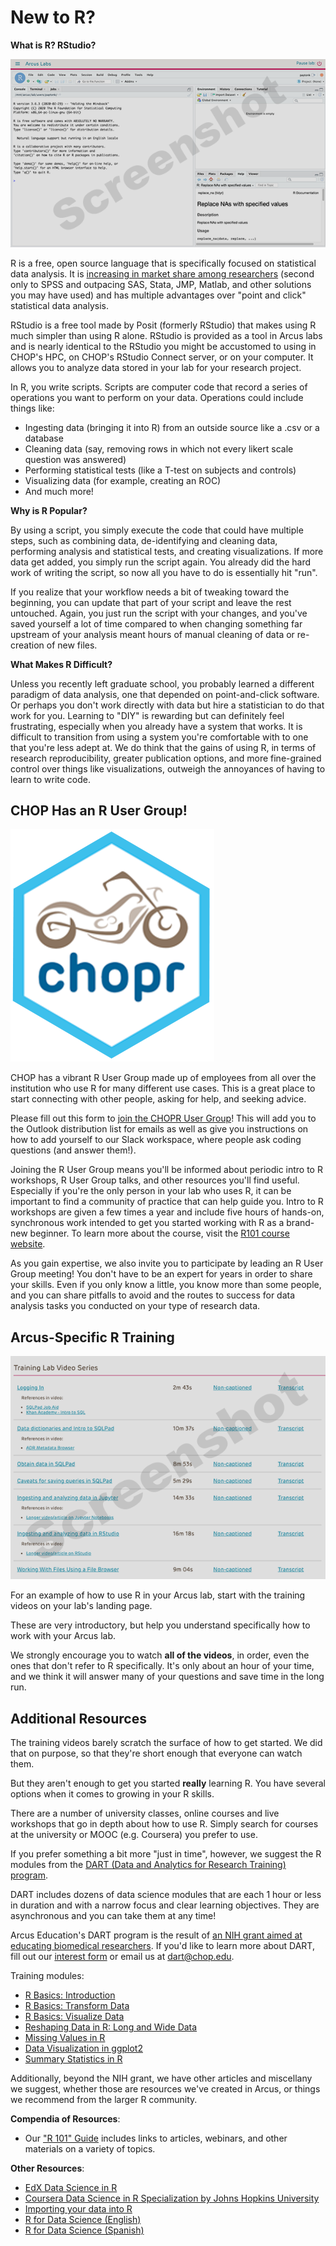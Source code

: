<!--
link:  https://storage.googleapis.com/chop-dbhi-arcus-education-website-assets/css/styles.css
script: https://kit.fontawesome.com/83b2343bd4.js

Title: New to R?
-->

# New to R?

**What is R?  RStudio?**

![""](media/rstudio.png)<!-- style = "border: 1px solid rgb(var(--color-highlight)); max-width: 600px; float: left; margin-right: 2rem; margin-bottom: 2rem;"-->

R is a free, open source language that is specifically focused on statistical data analysis.  It is [increasing in market share among researchers](https://r4stats.com/articles/popularity/) (second only to SPSS and outpacing SAS, Stata, JMP, Matlab, and other solutions you may have used) and has multiple advantages over "point and click" statistical data analysis.

RStudio is a free tool made by Posit (formerly RStudio) that makes using R much simpler than using R alone.  RStudio is provided as a tool in Arcus labs and is nearly identical to the RStudio you might be accustomed to using in CHOP's HPC, on CHOP's RStudio Connect server, or on your computer.  It allows you to analyze data stored in your lab for your research project.

In R, you write scripts.  Scripts are computer code that record a series of operations you want to perform on your data.  Operations could include things like:

* Ingesting data (bringing it into R) from an outside source like a .csv or a database
* Cleaning data (say, removing rows in which not every likert scale question was answered)
* Performing statistical tests (like a T-test on subjects and controls)
* Visualizing data (for example, creating an ROC)
* And much more!

**Why is R Popular?**

By using a script, you simply execute the code that could have multiple steps, such as combining data, de-identifying and cleaning data, performing analysis and statistical tests, and creating visualizations. If more data get added, you simply run the script again. You already did the hard work of writing the script, so now all you have to do is essentially hit "run".

If you realize that your workflow needs a bit of tweaking toward the beginning, you can update that part of your script and leave the rest untouched. Again, you just run the script with your changes, and you've saved yourself a lot of time compared to when changing something far upstream of your analysis meant hours of manual cleaning of data or re-creation of new files.

**What Makes R Difficult?**

Unless you recently left graduate school, you probably learned a different paradigm of data analysis, one that depended on point-and-click software.  Or perhaps you don't work directly with data but hire a statistician to do that work for you.  Learning to "DIY" is rewarding but can definitely feel frustrating, especially when you already have a system that works.  It is difficult to transition from using a system you're comfortable with to one that you're less adept at.  We do think that the gains of using R, in terms of research reproducibility, greater publication options, and more fine-grained control over things like visualizations, outweigh the annoyances of having to learn to write code.

## CHOP Has an R User Group!

![""](media/chopr_hex.png)<!-- style = "border: 1px solid rgb(var(--color-highlight)); max-width: 200px; float: left; margin-right: 2rem; margin-bottom: 2rem;"-->

CHOP has a vibrant R User Group made up of employees from all over the institution who use R for many different use cases.  This is a great place to start connecting with other people, asking for help, and seeking advice.

Please fill out this form to [join the CHOPR User Group](https://bit.ly/chopRusers)!  This will add you to the Outlook distribution list for emails as well as give you instructions on how to add yourself to our Slack workspace, where people ask coding questions (and answer them!).

Joining the R User Group means you'll be informed about periodic intro to R workshops, R User Group talks, and other resources you'll find useful.  Especially if you're the only person in your lab who uses R, it can be important to find a community of practice that can help guide you.  Intro to R workshops are given a few times a year and include five hours of hands-on, synchronous work intended to get you started working with R as a brand-new beginner.  To learn more about the course, visit the [R101 course website](https://arcus.github.io/intro-to-r-for-clinical-data/).

As you gain expertise, we also invite you to participate by leading an R User Group meeting!  You don't have to be an expert for years in order to share your skills.  Even if you only know a little, you know more than some people, and you can share pitfalls to avoid and the routes to success for data analysis tasks you conducted on your type of research data.

## Arcus-Specific R Training

![""](media/training_videos.png)<!-- style = "border: 1px solid rgb(var(--color-highlight)); max-width: 600px; float: left; margin-right: 2rem; margin-bottom: 2rem;"-->

For an example of how to use R in your Arcus lab, start with the training videos on your lab's landing page.

These are very introductory, but help you understand specifically how to work with your Arcus lab.  

We strongly encourage you to watch **all of the videos**, in order, even the ones that don't refer to R specifically.  It's only about an hour of your time, and we think it will answer many of your questions and save time in the long run.

## Additional Resources

The training videos barely scratch the surface of how to get started.  We did that on purpose, so that they're short enough that everyone can watch them.

But they aren't enough to get you started **really** learning R.  You have several options when it comes to growing in your R skills.

There are a number of university classes, online courses and live workshops that go in depth about how to use R.  Simply search for courses at the university or MOOC (e.g. Coursera) you prefer to use.

If you prefer something a bit more "just in time", however, we suggest the R modules from the [DART (Data and Analytics for Research Training) program](https://arcus.github.io/education_modules/).

DART includes dozens of data science modules that are each 1 hour or less in duration and with a narrow focus and clear learning objectives.  They are asynchronous and you can take them at any time!

<div class = "cool-fact">

Arcus Education's DART program is the result of [an NIH grant aimed at educating biomedical researchers](https://www.research.chop.edu/announcements/dbhi-and-drexel-collaborate-to-advance-biomedical-data-science-education).
If you'd like to learn more about DART, fill out our [interest form](https://redcap.link/dart-interest) or email us at dart@chop.edu.

</div>

Training modules:

* [R Basics: Introduction](https://liascript.github.io/course/?https://raw.githubusercontent.com/arcus/education_modules/main/r_basics_introduction/r_basics_introduction.md)
* [R Basics: Transform Data](https://liascript.github.io/course/?https://raw.githubusercontent.com/arcus/education_modules/main/r_basics_transform_data/r_basics_transform_data.md)
* [R Basics: Visualize Data](https://liascript.github.io/course/?https://raw.githubusercontent.com/arcus/education_modules/main/r_basics_visualize_data/r_basics_visualize_data.md)
* [Reshaping Data in R: Long and Wide Data](https://liascript.github.io/course/?https://raw.githubusercontent.com/arcus/education_modules/main/r_reshape_long_wide/r_reshape_long_wide.md)
* [Missing Values in R](https://liascript.github.io/course/?https://raw.githubusercontent.com/arcus/education_modules/main/r_missing_values/r_missing_values.md)
* [Data Visualization in ggplot2](https://liascript.github.io/course/?https://raw.githubusercontent.com/arcus/education_modules/main/data_visualization_in_ggplot2/data_visualization_in_ggplot2.md)
* [Summary Statistics in R](https://liascript.github.io/course/?https://raw.githubusercontent.com/arcus/education_modules/main/r_summary_stats/r_summary_stats.md)

Additionally, beyond the NIH grant, we have other articles and miscellany we suggest, whether those are resources we've created in Arcus, or things we recommend from the larger R community.

**Compendia of Resources**:

* Our ["R 101" Guide](https://education.arcus.chop.edu/guides/r-101/) includes links to articles, webinars, and other materials on a variety of topics.

**Other Resources**:

* [EdX Data Science in R](https://www.edx.org/course/data-science-r-basics)
* [Coursera Data Science in R Specialization by Johns Hopkins University](https://www.coursera.org/specializations/jhu-data-science)
* [Importing your data into R](https://bookdown.org/pdr_higgins/rmrwr/importing-your-data-into-r.html)
* [R for Data Science (English)](https://r4ds.had.co.nz/)
* [R for Data Science (Spanish)](https://es.r4ds.hadley.nz/)
